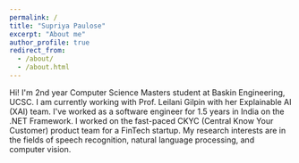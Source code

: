 ```yaml
---
permalink: /
title: "Supriya Paulose"
excerpt: "About me"
author_profile: true
redirect_from: 
  - /about/
  - /about.html
---
```

<p align=”justify”> Hi! I'm 2nd year Computer Science Masters student at Baskin Engineering, UCSC. I am currently working with Prof. Leilani Gilpin with her Explainable AI (XAI) team. I've worked as a software engineer for 1.5 years in India on the .NET Framework. I worked on the fast-paced CKYC (Central Know Your Customer) product team for a FinTech startup. My research interests are in the fields of speech recognition, natural language processing, and computer vision.  </p>


